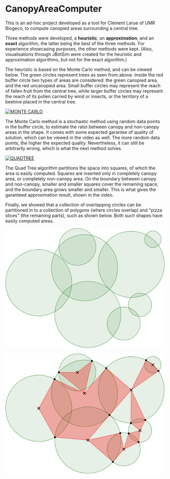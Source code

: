# CanopyAreaComputer

This is an ad-hoc project developed as a tool for Clément Larue of UMR Biogeco, to compute canopied areas surrounding a central tree. 

Three methods were developed, a **heuristic**, an **approximation**, and an **exact** algorithm, the latter being the best of the three methods. For experience showcasing purposes, the other methods were kept. (Also, visualisations through JBotSim were created for the heuristic and approximation algorithms, but not for the exact algorithm.)

The heuristic is based on the Monte Carlo method, and can be viewed below. 
The green circles represent trees as seen from above. Inside the red buffer circle two types of areas are considered: the green canopied area, and the red uncanopied area.
Small buffer circles may represent the reach of fallen fruit from the central tree, while larger buffer circles may represent the reach of its pollen carried by wind or insects, or the territory of a beehive placed in the central tree.

[![MONTE CARLO](https://www.youtube.com/watch?v=YU9S0Aq5FI8/0.jpg)](https://www.youtube.com/watch?v=YU9S0Aq5FI8)

The Monte Carlo method is a stochastic method using random data points in the buffer circle, to estimate the ratio between canopy and non-canopy areas in the shape. It comes with some expected garantee of quality of solution, which can be viewed in the video as well. The more random data points, the higher the expected quality. Nevertheless, it can still be arbitrarily wrong, which is what the next method solves.

[![QUADTREE](https://www.youtube.com/watch?v=z4d6dq5VKX0/0.jpg)](https://www.youtube.com/watch?v=z4d6dq5VKX0)

The Quad Tree algorithm partitions the space into squares, of which the area is easily computed. Squares are inserted only in completely canopy area, or completely non-canopy area. On the boundary between canopy and non-canopy, smaller and smaller squares cover the remaining space, and the boundary area grows smaller and smaller. This is what gives the garanteed approximation result, shown in the video. 

Finally, we showed that a collection of overlapping circles can be partitioned in to a collection of polygons (where circles overlap) and "pizza slices" (the remaining parts), such as shown below. Both such shapes have easily computed areas. 

![canopy](https://github.com/jschoete/CanopyAreaComputer/blob/main/canopy.png)

![canopy2](https://github.com/jschoete/CanopyAreaComputer/blob/main/canopy2.png)
